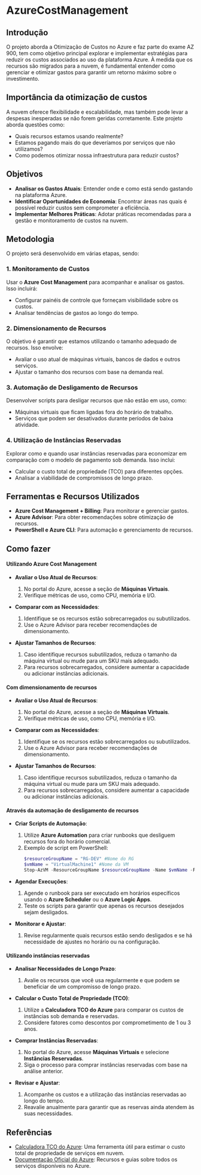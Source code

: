 # AzureCostManagement

## Introdução
O projeto aborda a Otimização de Custos no Azure e faz parte do exame AZ 900,  tem como objetivo principal explorar e implementar estratégias para reduzir os custos associados ao uso da plataforma Azure. À medida que os recursos são migrados para a nuvem, é fundamental entender como gerenciar e otimizar gastos para garantir um retorno máximo sobre o investimento.

## Importância da otimização de custos
A nuvem oferece flexibilidade e escalabilidade, mas também pode levar a despesas inesperadas se não forem geridas corretamente. Este projeto aborda questões como:
- Quais recursos estamos usando realmente?
- Estamos pagando mais do que deveríamos por serviços que não utilizamos?
- Como podemos otimizar nossa infraestrutura para reduzir custos?

## Objetivos
- **Analisar os Gastos Atuais**: Entender onde e como está sendo gastando na plataforma Azure.
- **Identificar Oportunidades de Economia**: Encontrar áreas nas quais é possível reduzir custos sem comprometer a eficiência.
- **Implementar Melhores Práticas**: Adotar práticas recomendadas para a gestão e monitoramento de custos na nuvem.

## Metodologia
O projeto será desenvolvido em várias etapas, sendo:

### 1. **Monitoramento de Custos**
Usar o **Azure Cost Management** para acompanhar e analisar os gastos. Isso incluirá:
- Configurar painéis de controle que forneçam visibilidade sobre os custos.
- Analisar tendências de gastos ao longo do tempo.

### 2. **Dimensionamento de Recursos**
O objetivo é garantir que estamos utilizando o tamanho adequado de recursos. Isso envolve:
- Avaliar o uso atual de máquinas virtuais, bancos de dados e outros serviços.
- Ajustar o tamanho dos recursos com base na demanda real.

### 3. **Automação de Desligamento de Recursos**
Desenvolver scripts para desligar recursos que não estão em uso, como:
- Máquinas virtuais que ficam ligadas fora do horário de trabalho.
- Serviços que podem ser desativados durante períodos de baixa atividade.

### 4. **Utilização de Instâncias Reservadas**
Explorar como e quando usar instâncias reservadas para economizar em comparação com o modelo de pagamento sob demanda. Isso inclui:
- Calcular o custo total de propriedade (TCO) para diferentes opções.
- Analisar a viabilidade de compromissos de longo prazo.

## Ferramentas e Recursos Utilizados
- **Azure Cost Management + Billing**: Para monitorar e gerenciar gastos.
- **Azure Advisor**: Para obter recomendações sobre otimização de recursos.
- **PowerShell e Azure CLI**: Para automação e gerenciamento de recursos.

## Como fazer
#### Utilizando Azure Cost Management

- **Avaliar o Uso Atual de Recursos**:
  1. No portal do Azure, acesse a seção de **Máquinas Virtuais**.
  2. Verifique métricas de uso, como CPU, memória e I/O.
  
- **Comparar com as Necessidades**:
  1. Identifique se os recursos estão sobrecarregados ou subutilizados.
  2. Use o Azure Advisor para receber recomendações de dimensionamento.

- **Ajustar Tamanhos de Recursos**:
  1. Caso identifique recursos subutilizados, reduza o tamanho da máquina virtual ou mude para um SKU mais adequado.
  2. Para recursos sobrecarregados, considere aumentar a capacidade ou adicionar instâncias adicionais.

#### Com dimensionamento de recursos

- **Avaliar o Uso Atual de Recursos**:
  1. No portal do Azure, acesse a seção de **Máquinas Virtuais**.
  2. Verifique métricas de uso, como CPU, memória e I/O.
  
- **Comparar com as Necessidades**:
  1. Identifique se os recursos estão sobrecarregados ou subutilizados.
  2. Use o Azure Advisor para receber recomendações de dimensionamento.

- **Ajustar Tamanhos de Recursos**:
  1. Caso identifique recursos subutilizados, reduza o tamanho da máquina virtual ou mude para um SKU mais adequado.
  2. Para recursos sobrecarregados, considere aumentar a capacidade ou adicionar instâncias adicionais.

#### Através da automação de desligamento de recursos

- **Criar Scripts de Automação**:
  1. Utilize **Azure Automation** para criar runbooks que desliguem recursos fora do horário comercial.
  2. Exemplo de script em PowerShell:
     ```powershell
     $resourceGroupName = "RG-DEV" #Nome do RG
     $vmName = "VirtualMachine1" #Nome da VM
     Stop-AzVM -ResourceGroupName $resourceGroupName -Name $vmName -Force
     ```
- **Agendar Execuções**:
  1. Agende o runbook para ser executado em horários específicos usando o **Azure Scheduler** ou o **Azure Logic Apps**.
  2. Teste os scripts para garantir que apenas os recursos desejados sejam desligados.

- **Monitorar e Ajustar**:
  1. Revise regularmente quais recursos estão sendo desligados e se há necessidade de ajustes no horário ou na configuração.

#### Utilizando instâncias reservadas

- **Analisar Necessidades de Longo Prazo**:
  1. Avalie os recursos que você usa regularmente e que podem se beneficiar de um compromisso de longo prazo.
  
- **Calcular o Custo Total de Propriedade (TCO)**:
  1. Utilize a **Calculadora TCO do Azure** para comparar os custos de instâncias sob demanda e reservadas.
  2. Considere fatores como descontos por comprometimento de 1 ou 3 anos.

- **Comprar Instâncias Reservadas**:
  1. No portal do Azure, acesse **Máquinas Virtuais** e selecione **Instâncias Reservadas**.
  2. Siga o processo para comprar instâncias reservadas com base na análise anterior.

- **Revisar e Ajustar**:
  1. Acompanhe os custos e a utilização das instâncias reservadas ao longo do tempo.
  2. Reavalie anualmente para garantir que as reservas ainda atendem às suas necessidades.

## Referências
- [Calculadora TCO do Azure](https://azure.microsoft.com/en-us/pricing/tco/calculator/): Uma ferramenta útil para estimar o custo total de propriedade de serviços em nuvem.
- [Documentação Oficial do Azure](https://docs.microsoft.com/azure/): Recursos e guias sobre todos os serviços disponíveis no Azure.

